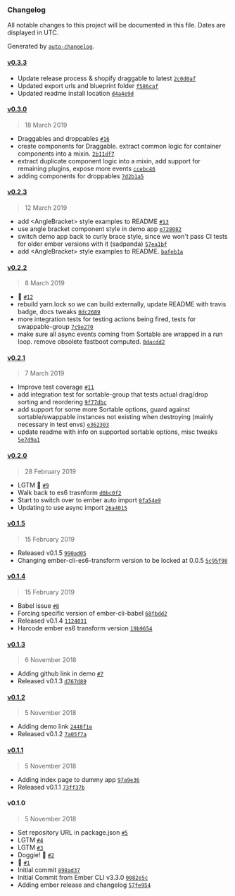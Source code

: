 ### Changelog

All notable changes to this project will be documented in this file. Dates are displayed in UTC.

Generated by [`auto-changelog`](https://github.com/CookPete/auto-changelog).

#### [v0.3.3](https://github.com/Gavant/ember-shopify-draggable/compare/v0.3.0...v0.3.3)

- Update release process & shopify draggable to latest [`2c0d0af`](https://github.com/Gavant/ember-shopify-draggable/commit/2c0d0afcad9b7372dc23ef7a2d8c2ee6150b2fa9)
- Updated export urls and blueprint folder [`f586caf`](https://github.com/Gavant/ember-shopify-draggable/commit/f586caf2f031742c57991d9ba8dbc7f4496fcc47)
- Updated readme install location [`d4a4e9d`](https://github.com/Gavant/ember-shopify-draggable/commit/d4a4e9d881bbe5c365b772988d0a881c16c8e776)

#### [v0.3.0](https://github.com/Gavant/ember-shopify-draggable/compare/v0.2.3...v0.3.0)

> 18 March 2019

- Draggables and droppables [`#16`](https://github.com/Gavant/ember-shopify-draggable/pull/16)
- create components for Draggable. extract common logic for container components into a mixin. [`2b11df7`](https://github.com/Gavant/ember-shopify-draggable/commit/2b11df745525dfd65291153d2e173bc0e21bbbe1)
- extract duplicate component logic into a mixin, add support for remaining plugins, expose more events [`ccebc46`](https://github.com/Gavant/ember-shopify-draggable/commit/ccebc46c403f8ec50fb2356f6367bc08d83540cd)
- adding components for droppables [`7d2b1a5`](https://github.com/Gavant/ember-shopify-draggable/commit/7d2b1a5534d88cfa39752e2d0966f6b76f8435bc)

#### [v0.2.3](https://github.com/Gavant/ember-shopify-draggable/compare/v0.2.2...v0.2.3)

> 12 March 2019

- add &lt;AngleBracket&gt; style examples to README [`#13`](https://github.com/Gavant/ember-shopify-draggable/pull/13)
- use angle bracket component style in demo app [`e728082`](https://github.com/Gavant/ember-shopify-draggable/commit/e7280821b71391b8bdeed4277b80f9ee3794194c)
- switch demo app back to curly brace style, since we won't pass CI tests for older ember versions with it (sadpanda) [`57ea1bf`](https://github.com/Gavant/ember-shopify-draggable/commit/57ea1bffa86ca1773f1cb19ee20f47b6d38c337a)
- add &lt;AngleBracket&gt; style examples to README. [`bafeb1a`](https://github.com/Gavant/ember-shopify-draggable/commit/bafeb1afbd84da2cc5ed88c50aeebc693e6921c4)

#### [v0.2.2](https://github.com/Gavant/ember-shopify-draggable/compare/v0.2.1...v0.2.2)

> 8 March 2019

- 🚀  [`#12`](https://github.com/Gavant/ember-shopify-draggable/pull/12)
- rebuild yarn.lock so we can build externally, update README with travis badge, docs tweaks [`0dc2689`](https://github.com/Gavant/ember-shopify-draggable/commit/0dc2689df8be7dd6a8c26fad8b2ebfe84b7d9909)
- more integration tests for testing actions being fired, tests for swappable-group [`7c9e270`](https://github.com/Gavant/ember-shopify-draggable/commit/7c9e270ec018ba8b25fb5df59441f26e0bd9f665)
- make sure all async events coming from Sortable are wrapped in a run loop. remove obsolete fastboot computed. [`8dacdd2`](https://github.com/Gavant/ember-shopify-draggable/commit/8dacdd2b7ac0b0fe7b40d1eb9f23f087a0fc66f1)

#### [v0.2.1](https://github.com/Gavant/ember-shopify-draggable/compare/v0.2.0...v0.2.1)

> 7 March 2019

- Improve test coverage [`#11`](https://github.com/Gavant/ember-shopify-draggable/pull/11)
- add integration test for sortable-group that tests actual drag/drop sorting and reordering [`9f77dbc`](https://github.com/Gavant/ember-shopify-draggable/commit/9f77dbcb6c823f0f3834bf37f9ec97897898d287)
- add support for some more Sortable options, guard against sortable/swappable instances not existing when destroying (mainly necessary in test envs) [`e362303`](https://github.com/Gavant/ember-shopify-draggable/commit/e362303df4a4f5d9af4494259b0c91a190ea0f30)
- update readme with info on supported sortable options, misc tweaks [`5e7d9a1`](https://github.com/Gavant/ember-shopify-draggable/commit/5e7d9a198bffc3ced48d3cbcb4a0dcb18ade4e83)

#### [v0.2.0](https://github.com/Gavant/ember-shopify-draggable/compare/v0.1.5...v0.2.0)

> 28 February 2019

- LGTM 🚀  [`#9`](https://github.com/Gavant/ember-shopify-draggable/pull/9)
- Walk back to es6 trasnform [`d0bc0f2`](https://github.com/Gavant/ember-shopify-draggable/commit/d0bc0f21c7459a41ef13149b0b68d864b6706a46)
- Start to switch over to ember auto import [`0fa54e9`](https://github.com/Gavant/ember-shopify-draggable/commit/0fa54e976bb9c78516ffb109434f7f8cc93f7e04)
- Updating to use async import [`26a4015`](https://github.com/Gavant/ember-shopify-draggable/commit/26a40157764cc246d1e969fc4d73afc41fd863fc)

#### [v0.1.5](https://github.com/Gavant/ember-shopify-draggable/compare/v0.1.4...v0.1.5)

> 15 February 2019

- Released v0.1.5 [`990ad05`](https://github.com/Gavant/ember-shopify-draggable/commit/990ad057b07c2da4bb927cdd052ba9b3a763481d)
- Changing ember-cli-es6-transform version to be locked at 0.0.5 [`5c95f98`](https://github.com/Gavant/ember-shopify-draggable/commit/5c95f9822da9d0cad07871fadb06a083e03186a7)

#### [v0.1.4](https://github.com/Gavant/ember-shopify-draggable/compare/v0.1.3...v0.1.4)

> 15 February 2019

- Babel issue [`#8`](https://github.com/Gavant/ember-shopify-draggable/pull/8)
- Forcing specific version of ember-cli-babel [`68fbdd2`](https://github.com/Gavant/ember-shopify-draggable/commit/68fbdd232a418f5a24972481b75f917477fbbd7c)
- Released v0.1.4 [`1124031`](https://github.com/Gavant/ember-shopify-draggable/commit/1124031ee30a124aaf0c06d58568b3caf2079e0d)
- Harcode ember es6 transform version [`19b9654`](https://github.com/Gavant/ember-shopify-draggable/commit/19b96549f4ea4b8853587249c10cf676758ba02e)

#### [v0.1.3](https://github.com/Gavant/ember-shopify-draggable/compare/v0.1.2...v0.1.3)

> 6 November 2018

- Adding github link in demo [`#7`](https://github.com/Gavant/ember-shopify-draggable/pull/7)
- Released v0.1.3 [`d767d89`](https://github.com/Gavant/ember-shopify-draggable/commit/d767d8900c94850ad242738baa8214b5dc0f7242)

#### [v0.1.2](https://github.com/Gavant/ember-shopify-draggable/compare/v0.1.1...v0.1.2)

> 5 November 2018

- Adding demo link [`2448f1e`](https://github.com/Gavant/ember-shopify-draggable/commit/2448f1eb2a2dd0c10124bbc12e051b5d363c515c)
- Released v0.1.2 [`7a05f7a`](https://github.com/Gavant/ember-shopify-draggable/commit/7a05f7a49e8fb9e13690d8a8e431c6a97cfedb35)

#### [v0.1.1](https://github.com/Gavant/ember-shopify-draggable/compare/v0.1.0...v0.1.1)

> 5 November 2018

- Adding index page to dummy app [`97a9e36`](https://github.com/Gavant/ember-shopify-draggable/commit/97a9e3635445abf06982f4b3a5b20b5eca56068a)
- Released v0.1.1 [`73ff37b`](https://github.com/Gavant/ember-shopify-draggable/commit/73ff37bacab5ad03d1f11bb6eed3a2dc409479ac)

#### v0.1.0

> 5 November 2018

- Set repository URL in package.json [`#5`](https://github.com/Gavant/ember-shopify-draggable/pull/5)
- LGTM [`#4`](https://github.com/Gavant/ember-shopify-draggable/pull/4)
- LGTM [`#3`](https://github.com/Gavant/ember-shopify-draggable/pull/3)
- Doggie! 🐶  [`#2`](https://github.com/Gavant/ember-shopify-draggable/pull/2)
- 🚀  [`#1`](https://github.com/Gavant/ember-shopify-draggable/pull/1)
- Initial commit [`898ad37`](https://github.com/Gavant/ember-shopify-draggable/commit/898ad370dc4cbee87760a5ccab0fb7da87659959)
- Initial Commit from Ember CLI v3.3.0 [`0082e5c`](https://github.com/Gavant/ember-shopify-draggable/commit/0082e5c47326c999c9842a89536b2937174ab646)
- Adding ember release and changelog [`57fe954`](https://github.com/Gavant/ember-shopify-draggable/commit/57fe954c737b0633e570663348624120489e81a7)

